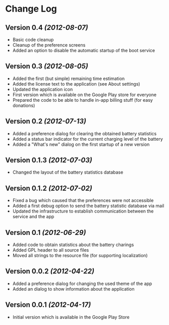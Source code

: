 Change Log
===============================================================================

Version 0.4 *(2012-08-07)*
--------------------------
* Basic code cleanup
* Cleanup of the preference screens
* Added an option to disable the automatic startup of the boot service

Version 0.3 *(2012-08-05)*
--------------------------
* Added the first (but simple) remaining time estimation
* Added the license text to the application (see About settings)
* Updated the application icon
* First version which is available on the Google Play store for everyone
* Prepared the code to be able to handle in-app billing stuff (for easy donations)

Version 0.2 *(2012-07-13)*
--------------------------
* Added a preference dialog for clearing the obtained battery statistics
* Added a status bar indicator for the current charging level of the battery
* Added a "What's new" dialog on the first startup of a new version

Version 0.1.3 *(2012-07-03)*
----------------------------
* Changed the layout of the battery statistics database

Version 0.1.2 *(2012-07-02)*
----------------------------
* Fixed a bug which caused that the preferences were not accessible
* Added a first debug option to send the battery statistic database via mail
* Updated the infrastructure to establish communication between the service and the app

Version 0.1 *(2012-06-29)*
--------------------------
* Added code to obtain statistics about the battery charings
* Added GPL header to all source files
* Moved all strings to the resource file (for supporting localization)

Version 0.0.2 *(2012-04-22)*
---------------------------
* Added a preference dialog for changing the used theme of the app
* Added an dialog to show information about the application

Version 0.0.1 *(2012-04-17)*
----------------------------
* Initial version which is available in the Google Play Store
